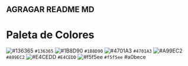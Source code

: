 ## AGRAGAR README MD


# Paleta de Colores

![#136365](https://via.placeholder.com/30/136365/136365db.png) `#136365`
![#1B8D90](https://via.placeholder.com/30/1B8D90/1B8D90.png) `#1B8D90`
![#4701A3](https://via.placeholder.com/30/4701A3/4701A3.png) `#4701A3`
![#A99EC2](https://via.placeholder.com/30/A99EC2/A99EC2.png) `#A99EC2`
![#E4CEDD](https://via.placeholder.com/30/E4CEDD/E4CEDD.png) `#E4CEDD`
![#f5f5ee](https://via.placeholder.com/30/f5f5ee/f5f5ee.png) `#f5f5ee`
#a0bece